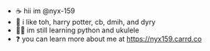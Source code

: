 - ☕ hii im @nyx-159
- 📖 i like toh, harry potter, cb, dmih, and dyry
- 👩‍💻 im still learning python and ukulele
- ❓ you can learn more about me at https://nyx159.carrd.co

<!---
nyx-159/nyx-159 is a ✨ special ✨ repository because its `README.md` (this file) appears on your GitHub profile.
You can click the Preview link to take a look at your changes.
--->
